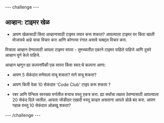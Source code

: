 \--- challenge \---

## आव्हान: टाइमर खेळ

+ आपण खेळासाठी किंवा आव्हानासाठी टाइमर तयार करू शकाल? आपल्याला टाइमर वर किंवा खाली मोजायचे आहे याचा विचार करा आणि कोणत्या रंगात असावे याबद्दल विचार करा.

मित्राला आव्हान देण्यासाठी आपला टाइमर वापरा - तुमच्यातील एकाने टाइमर पाहिले पाहिजे आणि दुसरे आव्हान पूर्ण केले पाहिजे.

आव्हान म्हणून ह्या कल्पनांपैकी एक वापरा किंवा स्वत:चे कल्पना आणा:

+ आपण 5 सेकंदात वर्णमाला वाचू शकता? मागे वाचू शकता?

+ आपण किती वेळा 10 सेकंदात 'Code Club' टाइप करू शकता ?

+ रबर आणि पेन्सिल सारख्या वर्गातील बर्‍याच वस्तू एकत्र करा. ह्या सर्वांचा लक्षात ठेवण्यासाठी आपल्याला 20 सेकंद दिले जातील. आपला जोडीदार एखादी वस्तू काढत असताना आपले डोळे बंद करा. आपण गहाळ वस्तू 10 सेकंदात ओळखू शकता?

\--- /challenge \---